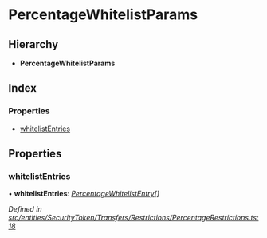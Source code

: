 # PercentageWhitelistParams

## Hierarchy

* **PercentageWhitelistParams**

## Index

### Properties

* [whitelistEntries]()

## Properties

### whitelistEntries

• **whitelistEntries**: [_PercentageWhitelistEntry_]()_\[\]_

_Defined in_ [_src/entities/SecurityToken/Transfers/Restrictions/PercentageRestrictions.ts:18_](https://github.com/PolymathNetwork/polymath-sdk/blob/550676f/src/entities/SecurityToken/Transfers/Restrictions/PercentageRestrictions.ts#L18)

